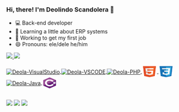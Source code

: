 ### Hi, there! I'm Deolindo Scandolera 👋

- 💻 Back-end developer
- 🧠 Learning a little about ERP systems
- 🎯 Working to get my first job
- 😄 Pronouns: ele/dele he/him

<div>
  <a href="https://github.com/Deoola">
  <img height="180em" src="https://github-readme-stats.vercel.app/api?username=Deoola&show_icons=true&theme=dracula&include_all_commits=true&count_private=true"/>
  <img height="180em" src="https://github-readme-stats.vercel.app/api/top-langs/?username=Deoola&layout=compact&langs_count=16&theme=dracula"/>
</div>
  
<div style="display: inline_block"><br>
  <img align="center" alt="Deola-VisualStudio" height="30" width="40"  src="https://cdn.jsdelivr.net/gh/devicons/devicon/icons/visualstudio/visualstudio-plain.svg" />
  <img align="center" alt="Deola-VSCODE" height="30" width="40" src="https://cdn.jsdelivr.net/gh/devicons/devicon/icons/vscode/vscode-original.svg" />
  <img align="center" alt="Deola-PHP" height="30" width="40"
src="https://cdn.jsdelivr.net/gh/devicons/devicon/icons/php/php-plain.svg" />
  <img align="center" alt="Deola-HTML" height="30" width="40" src="https://raw.githubusercontent.com/devicons/devicon/master/icons/html5/html5-original.svg">
  <img align="center" alt="Deola-CSS" height="30" width="40" src="https://raw.githubusercontent.com/devicons/devicon/master/icons/css3/css3-original.svg">
  <img align="center" alt="Deola-Java" height="30" width="40" src="https://cdn.jsdelivr.net/gh/devicons/devicon/icons/java/java-original-wordmark.svg" />
  <img align="center" alt="Deola-Csharp" height="30" width="40" src="https://raw.githubusercontent.com/devicons/devicon/master/icons/csharp/csharp-original.svg">
  
##
  
<div>
  <a href="https://www.instagram.com/_deolindo_neto/" target="_blank"><img src="https://img.shields.io/badge/-Instagram-%23E4405F?style=for-the-badge&logo=instagram&logoColor=white" target="_blank"></a>
  <a href = "scandolera.deolindo@gmail.com"><img src="https://img.shields.io/badge/Gmail-D14836?style=for-the-badge&logo=gmail&logoColor=white" target="_blank"></a>
  <a href="https://www.linkedin.com/in/deolindo-scandolera/" target="_blank"><img src="https://img.shields.io/badge/-LinkedIn-%230077B5?style=for-the-badge&logo=linkedin&logoColor=white" target="_blank"></a>   
</div>
